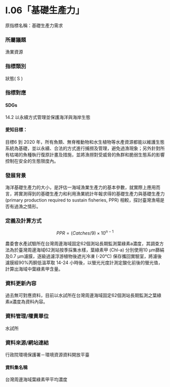 # I.06「基礎生產力」
原指標名稱：基礎生產力需求
<script type="text/javascript" src="http://cdn.mathjax.org/mathjax/latest/MathJax.js?config=TeX-AMS-MML_HTMLorMML"></script>

### 所屬議題
漁業資源
### 指標類別
狀態( S )
### 指標對應
#### SDGs
14.2
以永續方式管理並保護海洋與海岸生態
#### 愛知目標：
目標6
到 2020 年，所有魚類、無脊椎動物和水生植物等水產資源都能以維護生態系統為基礎，並以永續、合法的方式進行捕撈及管理，避免過漁現象；另外針對所有枯竭的魚種執行復原計畫及措施，並將漁撈對受威脅的魚群和脆弱生態系的影響控制在安全的生態限度內。
### 發展背景
海洋基礎生產力的大小，是評估一海域漁業生產力的基本參數，就實際上應用而言，將實測得到的基礎生產力和利用漁業統計年報求得的基礎生產力與基礎生產力 (primary production required to sustain fisheries, PPR) 相較，探討臺灣漁場是否有過漁之情形。
### 定義及計算方式

$$
PPR=(Catches/9)\times10^{n-1}
$$

農委會水產試驗所在台灣周邊海域固定62個測站長期監測葉綠素a濃度，其調查方法為於臺灣周邊海域62測站按季採集水樣，葉綠素甲 (Chl-a) 分別使用10 μm篩絹及0.7 μm濾膜，逐級過濾浮游植物後遮光冷凍 (-20℃) 保存攜回實驗室，將濾後濾膜經90%丙酮低溫萃取 14-24 小時後，以螢光光度計測定酸化前後的螢光值，計算出海域中葉綠素甲含量。
### 資料更新內容
過去無可對應資料，目前以水試所在台灣周邊海域固定62個測站長期監測之葉綠素a濃度為資料內容。
### 資料管理/權責單位
水試所
### 資料來源/網站連結
行政院環境保護署－環境資源資料開放平臺
#### 資料集名稱
台灣周邊海域葉綠素甲平均濃度